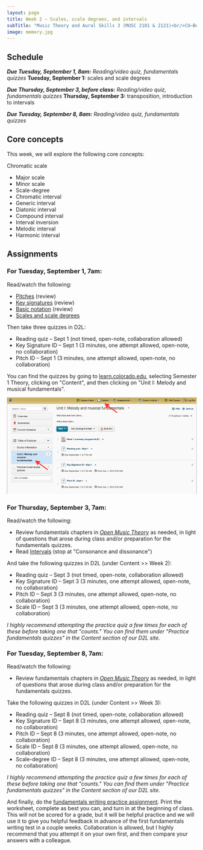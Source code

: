 ```yaml
---
layout: page
title: Week 2 – Scales, scale degrees, and intervals
subTitle: "Music Theory and Aural Skills 3 (MUSC 2101 & 2121)<br/>CU–Boulder, Fall 2015<br/>Kris Shaffer, Ph.D. – coordinator"
image: memory.jpg
---
```


## Schedule

***Due Tuesday, September 1, 8am:*** *Reading/video quiz, fundamentals quizzes*
**Tuesday, September 1:** scales and scale degrees  

***Due Thursday, September 3, before class:*** *Reading/video quiz, fundamentals quizzes* 
**Thursday, September 3:** transposition, introduction to intervals  

***Due Tuesday, September 8, 8am:*** *Reading/video quiz, fundamentals quizzes*

## Core concepts

This week, we will explore the following core concepts:

Chromatic scale  
- Major scale  
- Minor scale  
- Scale-degree  
- Chromatic interval  
- Generic interval  
- Diatonic interval  
- Compound interval  
- Interval inversion  
- Melodic interval  
- Harmonic interval


## Assignments

### For Tuesday, September 1, 7am:

Read/watch the following:

- [Pitches](http://openmusictheory.com/pitches.html) (review)  
- [Key signatures](http://openmusictheory.com/keySignatures.html) (review)  
- [Basic notation](http://openmusictheory.com/basicNotation.html) (review)  
- [Scales and scale degrees](http://openmusictheory.com/scales.html)

Then take three quizzes in D2L:

- Reading quiz – Sept 1 (not timed, open-note, collaboration allowed)  
- Key Signature ID – Sept 1 (3 minutes, one attempt allowed, open-note, no collaboration)  
- Pitch ID – Sept 1 (3 minutes, one attempt allowed, open-note, no collaboration)

You can find the quizzes by going to [learn.colorado.edu](http://learn.colorado.edu), selecting Semester 1 Theory, clicking on "Content", and then clicking on "Unit I: Melody and musical fundamentals".

![](/media/D2LQuizImage.png)


### For Thursday, September 3, 7am:

Read/watch the following:

- Review fundamentals chapters in [*Open Music Theory*](http://openmusictheory.com/contents.html) as needed, in light of questions that arose during class and/or preparation for the fundamentals quizzes.  
- Read [Intervals](http://openmusictheory.com/intervals.html) (stop at "Consonance and dissonance")  

And take the following quizzes in D2L (under Content >> Week 2):

- Reading quiz – Sept 3 (not timed, open-note, collaboration allowed)  
- Key Signature ID – Sept 3 (3 minutes, one attempt allowed, open-note, no collaboration)  
- Pitch ID – Sept 3 (3 minutes, one attempt allowed, open-note, no collaboration)  
- Scale ID – Sept 3 (3 minutes, one attempt allowed, open-note, no collaboration)  

*I highly recommend attempting the practice quiz a few times for each of these before taking one that "counts." You can find them under "Practice fundamentals quizzes" in the Content section of our D2L site.*


### For Tuesday, September 8, 7am:

Read/watch the following:

- Review fundamentals chapters in [*Open Music Theory*](http://openmusictheory.com/contents.html) as needed, in light of questions that arose during class and/or preparation for the fundamentals quizzes.  

Take the following quizzes in D2L (under Content >> Week 3):

- Reading quiz – Sept 8 (not timed, open-note, collaboration allowed)  
- Key Signature ID – Sept 8 (3 minutes, one attempt allowed, open-note, no collaboration)  
- Pitch ID – Sept 8 (3 minutes, one attempt allowed, open-note, no collaboration)  
- Scale ID – Sept 8 (3 minutes, one attempt allowed, open-note, no collaboration)  
- Scale-degree ID – Sept 8 (3 minutes, one attempt allowed, open-note, no collaboration)  

*I highly recommend attempting the practice quiz a few times for each of these before taking one that "counts." You can find them under "Practice fundamentals quizzes" in the Content section of our D2L site.*

And finally, do the [fundamentals writing practice assignment](media/WritingAssignment1.pdf). Print the worksheet, complete as best you can, and turn in at the beginning of class. This will not be scored for a grade, but it will be helpful practice and we will use it to give you helpful feedback in advance of the first fundamentals writing test in a couple weeks. Collaboration is allowed, but I highly recommend that you attempt it on your own first, and then compare your answers with a colleague.